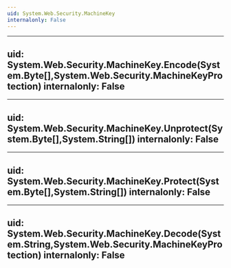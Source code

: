 ```yaml
---
uid: System.Web.Security.MachineKey
internalonly: False
---
```


---
uid: System.Web.Security.MachineKey.Encode(System.Byte[],System.Web.Security.MachineKeyProtection)
internalonly: False
---

---
uid: System.Web.Security.MachineKey.Unprotect(System.Byte[],System.String[])
internalonly: False
---

---
uid: System.Web.Security.MachineKey.Protect(System.Byte[],System.String[])
internalonly: False
---

---
uid: System.Web.Security.MachineKey.Decode(System.String,System.Web.Security.MachineKeyProtection)
internalonly: False
---

